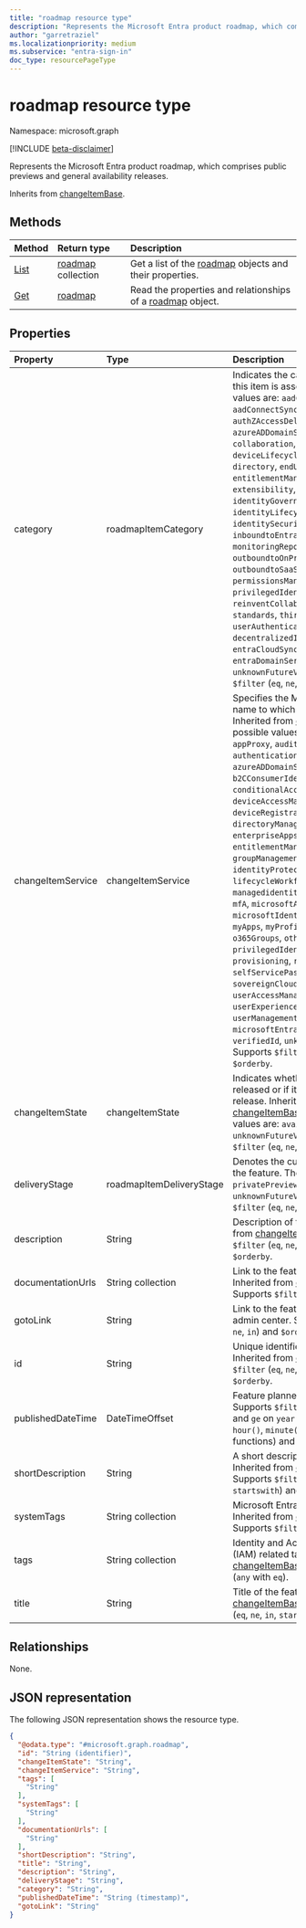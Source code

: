 ```yaml
---
title: "roadmap resource type"
description: "Represents the Microsoft Entra product roadmap, which comprises public previews and general availability releases."
author: "garretraziel"
ms.localizationpriority: medium
ms.subservice: "entra-sign-in"
doc_type: resourcePageType
---
```


# roadmap resource type

Namespace: microsoft.graph

[!INCLUDE [beta-disclaimer](../../includes/beta-disclaimer.md)]

Represents the Microsoft Entra product roadmap, which comprises public previews and general availability releases.

Inherits from [changeItemBase](../resources/changeitembase.md).

## Methods
|Method|Return type|Description|
|:---|:---|:---|
|[List](../api/roadmap-list.md)|[roadmap](../resources/roadmap.md) collection|Get a list of the [roadmap](../resources/roadmap.md) objects and their properties.|
|[Get](../api/roadmap-get.md)|[roadmap](../resources/roadmap.md)|Read the properties and relationships of a [roadmap](../resources/roadmap.md) object.|

## Properties
|Property|Type|Description|
|:---|:---|:---|
|category|roadmapItemCategory|Indicates the category with which this item is associated. The possible values are: `aadConnectCloudSync`, `aadConnectSync`, `accessControl`, `authZAccessDelegation`, `azureADDomainServices`, `b2BB2C`, `collaboration`, `developerExperience`, `deviceLifecycleManagement`, `directory`, `endUserExperiences`, `entitlementManagement`, `extensibility`, `gdpr`, `goLocal`, `identityGovernance`, `identityLifecycleManagement`, `identitySecurityProtection`, `inboundtoEntraID`, `monitoringReporting`, `outboundtoOnPremisesApplications`, `outboundtoSaaSApplications`, `permissionsManagement`, `platform`, `privilegedIdentityManagement`, `reinventCollaboration`, `sso`, `standards`, `thirdPartyIntegration`, `userAuthentication`, `userManagement`, `decentralizedIdentities`, `entraCloudSync`, `entraConnect`, `entraDomainServices`, `other`, `unknownFutureValue`. Supports `$filter` (`eq`, `ne`, `in`) and `$orderby`.|
|changeItemService|changeItemService|Specifies the Microsoft Entra service name to which this item belongs. Inherited from [changeItemBase](../resources/changeitembase.md). The possible values are: `accessReviews`, `appProxy`, `audit`, `authenticationsLogins`, `azureADDomainServices`, `b2B`, `b2CConsumerIdentityManagement`, `conditionalAccess`, `deviceAccessManagement`, `deviceRegistrationandManagement`, `directoryManagement`, `enterpriseApps`, `entitlementManagement`, `groupManagement`, `identityProtection`, `internetAccess`, `lifecycleWorkflows`, `linkedIn`, `managedidentitiesforAzureresources`, `mfA`, `microsoftAuthenticatorApp`, `microsoftIdentityManager`, `msGraph`, `myApps`, `myProfileAccount`, `na`, `o365Groups`, `other`, `privateAccess`, `privilegedIdentityManagement`, `provisioning`, `rbac`, `reporting`, `roles`, `selfServicePasswordReset`, `sovereignClouds`, `termsofUse`, `userAccessManagement`, `userExperienceandManagement`, `userManagement`, `microsoftEntraDomainServices`, `verifiedId`, `unknownFutureValue`. Supports `$filter` (`eq`, `ne`, `in`) and `$orderby`.|
|changeItemState|changeItemState|Indicates whether this feature was released or if it's an upcoming release. Inherited from [changeItemBase](../resources/changeitembase.md). The possible values are: `available`, `comingSoon`, `unknownFutureValue`. Supports `$filter` (`eq`, `ne`, `in`) and `$orderby`.|
|deliveryStage|roadmapItemDeliveryStage|Denotes the current lifecycle state of the feature. The possible values are: `privatePreview`, `publicPreview`, `ga`, `unknownFutureValue`. Supports `$filter` (`eq`, `ne`, `in`) and `$orderby`.|
|description|String|Description of the feature. Inherited from [changeItemBase](../resources/changeitembase.md). Supports `$filter` (`eq`, `ne`, `in`, `startswith`) and `$orderby`.|
|documentationUrls|String collection|Link to the feature documentation. Inherited from [changeItemBase](../resources/changeitembase.md). Supports `$filter` (`any` with `eq`).|
|gotoLink|String|Link to the feature page in the Entra admin center. Supports `$filter` (`eq`, `ne`, `in`) and `$orderby`.|
|id|String|Unique identifier for the new feature. Inherited from [entity](../resources/entity.md). Supports `$filter` (`eq`, `ne`, `in`, `startswith`) and `$orderby`.|
|publishedDateTime|DateTimeOffset|Feature planned release date. Supports `$filter` (`eq`, `ne`, `gt`, `lt`, `le` and `ge` on `year()`, `month()`, `day()`, `hour()`, `minute()` and `second()` built in functions) and `$orderby`.|
|shortDescription|String|A short description of the feature. Inherited from [changeItemBase](../resources/changeitembase.md). Supports `$filter` (`eq`, `ne`, `in`, `startswith`) and `$orderby`.|
|systemTags|String collection|Microsoft Entra specific tags. Inherited from [changeItemBase](../resources/changeitembase.md). Supports `$filter` (`any` with `eq`).|
|tags|String collection|Identity and Access Management (IAM) related tags. Inherited from [changeItemBase](../resources/changeitembase.md). Supports `$filter` (`any` with `eq`).|
|title|String|Title of the feature. Inherited from [changeItemBase](../resources/changeitembase.md). Supports `$filter` (`eq`, `ne`, `in`, `startswith`) and `$orderby`.|

## Relationships
None.

## JSON representation
The following JSON representation shows the resource type.
<!-- {
  "blockType": "resource",
  "keyProperty": "id",
  "@odata.type": "microsoft.graph.roadmap",
  "baseType": "microsoft.graph.changeItemBase",
  "openType": false
}
-->
``` json
{
  "@odata.type": "#microsoft.graph.roadmap",
  "id": "String (identifier)",
  "changeItemState": "String",
  "changeItemService": "String",
  "tags": [
    "String"
  ],
  "systemTags": [
    "String"
  ],
  "documentationUrls": [
    "String"
  ],
  "shortDescription": "String",
  "title": "String",
  "description": "String",
  "deliveryStage": "String",
  "category": "String",
  "publishedDateTime": "String (timestamp)",
  "gotoLink": "String"
}
```
